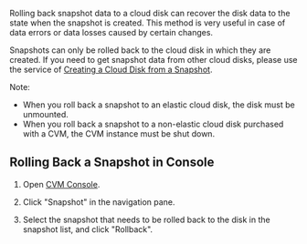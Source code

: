 Rolling back snapshot data to a cloud disk can recover the disk data to the state when the snapshot is created. This method is very useful in case of data errors or data losses caused by certain changes.

Snapshots can only be rolled back to the cloud disk in which they are created. If you need to get snapshot data from other cloud disks, please use the service of [Creating a Cloud Disk from a Snapshot](/doc/product/362/5757).

Note:

- When you roll back a snapshot to an elastic cloud disk, the disk must be unmounted.
- When you roll back a snapshot to a non-elastic cloud disk purchased with a CVM, the CVM instance must be shut down.

## Rolling Back a Snapshot in Console
1) Open [CVM Console](https://console.cloud.tencent.com/cvm/).

2) Click "Snapshot" in the navigation pane.

3) Select the snapshot that needs to be rolled back to the disk in the snapshot list, and click "Rollback".


